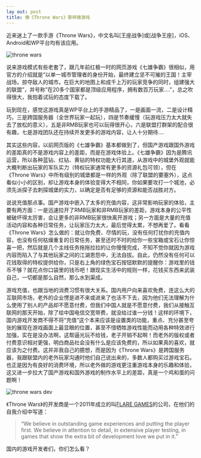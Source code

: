 ```yaml
---
lay out: post
title: 像《Throne Wars》那样做游戏
---
```


近来迷上了一款手游《Throne Wars》，中文名叫[王座战争]或[战争王座]，iOS、Android和WP平台均有该应用。

![throne wars](https://c1.staticflickr.com/1/294/31643056891_bb2d2733ba_o.jpg)

说来游戏模式有些老套了，跟几年前红极一时的网页游戏《七雄争霸》很相似，用官方的介绍就是“以单一城市管理者的身份开始，最终建立坚不可摧的王国！主宰战场，掠夺敌人的城市。在巨大的地图上和成千上万的玩家竞争的同时，组建强大的联盟”，并号称”在20多个国家都是顶级应用程序，拥有数百万玩家....”，总之吹得很大，我抱着试玩的态度下载了。

玩到现在，感觉这游戏真是WP平台上的手游精品了，一是画面一流，二是设计精巧，三是跨国服务器（全世界玩家一起玩），四是节奏缓慢（玩游戏压力太大就失去了放松的意义），五是非RMB玩家也可以玩得很开心，六是联盟打群架的配合很有趣，七是游戏团队还在持续开发更多的游戏内容，让人十分期待....

其实这些内容，以前网页版的《七雄争霸》基本都做到了，但国产游戏跟国外游戏的差距真的不是游戏内容上的差距，而是在游戏体验上。《七雄争霸》因为是腾讯运营，所以各种蓝钻、红钻、黄钻的特权功能大行其道，从游戏中的城堡外观就能大概判断出玩家的军队实力（特权玩家通常有更多的资源礼包可领），但在《Throne Wars》中所有级别的城堡都是一样的外观（除了联盟的要塞外），这点看似小小的区别，却让游戏本身的体验变得大不相同，你如果要攻打一个城池，必须先派探子去刺探城堡的实力，以确定是否有足够的资源和能否战胜对方。

说说充值那点事。国产游戏中嵌入了太多的充值内容，这非常影响玩家的体验，主要有两方面：一是迅速拉开了RMB玩家和非RMB玩家的差距，游戏本身的公平性被破坏得太厉害，会让更多的非RMB玩家很快离开游戏；另一方面是大量的充值活动内容和各种日常任务，让玩家压力太大，最后觉得太累，不想再爱了。看看《Throne Wars》怎么做的：就让你免费、尽情的玩，没有任何打扰你的充值内容，也没有任何枯燥重复的日常任务，甚至还时不时的给你一些宝箱或宝石让你惊喜一把，然后就是几个主线任务拖拖拉拉的让你慢慢完成，不知不觉你就因为游戏内容而陷入了与其他玩家之间的江湖恩怨中，无法自拔。自此，仍然没有任何可以花钱取得的特权提供给你，只是右上角的绿色宝石按钮默默的提醒你：游戏里的钱币不够？就花点你口袋里的钱币吧！跟现实生活中的规则一样，花钱买东西来武装自己，一切都是那么自然，那么水到渠成。

游戏充值，也跟当地的消费习惯有很大关系。国内用户向来喜欢免费，连这么大的互联网市场，老外的企业愣是进不来或进来了也活不下去，因为他们无法理解为什么使用了别人的产品却不愿意付费，但我们中国人就是不愿意付费，我们从接触互联网的那天开始，除了给中国电信交宽带费，就没给过谁一分钱！这样的环境下，国内游戏开发商不得不将“充值”这个本来应该是设置类的功能，重点、充分甚至夸张的展现在游戏画面上最显眼的位置，甚至不惜牺牲游戏性能而动用各种特效进行加强，实在是没办法啊，这帮逼光玩不给钱，老子开销不起啊！而老外的版权或者付费意识相对更强，明白商品社会没有什么是应该免费的，所以如果真的喜欢，就应该为之付费。这并非我自己的臆想，而是因为《Throne Wars》是跨国服务器，我跟联盟内的老外玩家沟通时他们自己说出来的，多数人都购买过游戏宝石。也正是因为有良好的消费环境，所以老外做的游戏更注重游戏本身的乐趣和体验，这又进一步拉大了国产游戏和国外游戏的制作水平上的差距，真是一个鸡和蛋的问题啊！

![throne wars dev](https://c1.staticflickr.com/1/707/31643056431_90d49d9678_o.jpg)

《Throne Wars》的开发商是一个2011年成立的叫[FLARE GAMES](http://throne-wars.com/#made-by-flaregames)的公司，在他们的自我介绍中写道：

> “We believe in outstanding game experiences and putting the player first. We believe in attention to detail, in extensive player testing, in games that show the extra bit of development love we put in it.”

国内的游戏开发者们，你们怎么看？
